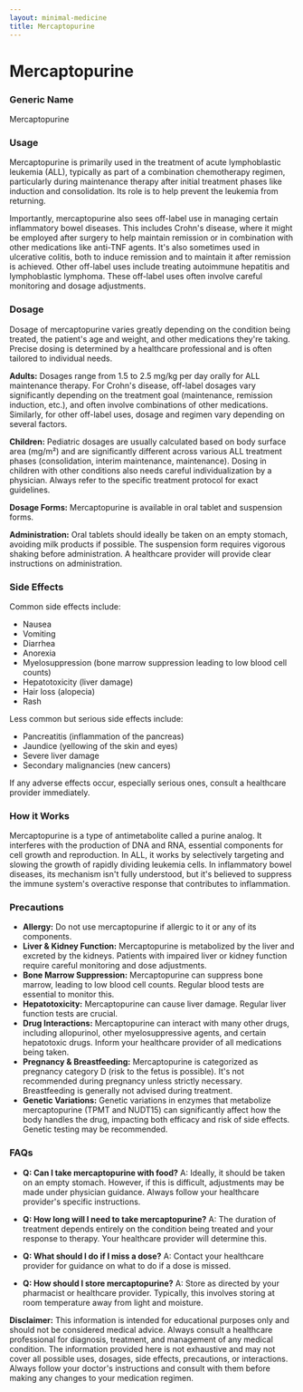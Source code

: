 ```yaml
---
layout: minimal-medicine
title: Mercaptopurine
---
```


# Mercaptopurine
### Generic Name
Mercaptopurine

### Usage

Mercaptopurine is primarily used in the treatment of acute lymphoblastic leukemia (ALL), typically as part of a combination chemotherapy regimen, particularly during maintenance therapy after initial treatment phases like induction and consolidation.  Its role is to help prevent the leukemia from returning.

Importantly, mercaptopurine also sees off-label use in managing certain inflammatory bowel diseases.  This includes Crohn's disease, where it might be employed after surgery to help maintain remission or in combination with other medications like anti-TNF agents.  It's also sometimes used in ulcerative colitis, both to induce remission and to maintain it after remission is achieved.  Other off-label uses include treating autoimmune hepatitis and lymphoblastic lymphoma.  These off-label uses often involve careful monitoring and dosage adjustments.


### Dosage

Dosage of mercaptopurine varies greatly depending on the condition being treated, the patient's age and weight, and other medications they're taking.  Precise dosing is determined by a healthcare professional and is often tailored to individual needs.

**Adults:** Dosages range from 1.5 to 2.5 mg/kg per day orally for ALL maintenance therapy.  For Crohn's disease, off-label dosages vary significantly depending on the treatment goal (maintenance, remission induction, etc.), and often involve combinations of other medications.  Similarly, for other off-label uses, dosage and regimen vary depending on several factors.

**Children:**  Pediatric dosages are usually calculated based on body surface area (mg/m²) and are significantly different across various ALL treatment phases (consolidation, interim maintenance, maintenance). Dosing in children with other conditions also needs careful individualization by a physician.  Always refer to the specific treatment protocol for exact guidelines.


**Dosage Forms:** Mercaptopurine is available in oral tablet and suspension forms.

**Administration:**  Oral tablets should ideally be taken on an empty stomach, avoiding milk products if possible.  The suspension form requires vigorous shaking before administration.  A healthcare provider will provide clear instructions on administration.


### Side Effects

Common side effects include:

* Nausea
* Vomiting
* Diarrhea
* Anorexia
* Myelosuppression (bone marrow suppression leading to low blood cell counts)
* Hepatotoxicity (liver damage)
* Hair loss (alopecia)
* Rash

Less common but serious side effects include:

* Pancreatitis (inflammation of the pancreas)
* Jaundice (yellowing of the skin and eyes)
* Severe liver damage
* Secondary malignancies (new cancers)

If any adverse effects occur, especially serious ones, consult a healthcare provider immediately.


### How it Works

Mercaptopurine is a type of antimetabolite called a purine analog.  It interferes with the production of DNA and RNA, essential components for cell growth and reproduction.  In ALL, it works by selectively targeting and slowing the growth of rapidly dividing leukemia cells. In inflammatory bowel diseases, its mechanism isn't fully understood, but it's believed to suppress the immune system's overactive response that contributes to inflammation.


### Precautions

* **Allergy:** Do not use mercaptopurine if allergic to it or any of its components.
* **Liver & Kidney Function:**  Mercaptopurine is metabolized by the liver and excreted by the kidneys.  Patients with impaired liver or kidney function require careful monitoring and dose adjustments.
* **Bone Marrow Suppression:**  Mercaptopurine can suppress bone marrow, leading to low blood cell counts.  Regular blood tests are essential to monitor this.
* **Hepatotoxicity:** Mercaptopurine can cause liver damage.  Regular liver function tests are crucial.
* **Drug Interactions:**  Mercaptopurine can interact with many other drugs, including allopurinol, other myelosuppressive agents, and certain hepatotoxic drugs.  Inform your healthcare provider of all medications being taken.
* **Pregnancy & Breastfeeding:**  Mercaptopurine is categorized as pregnancy category D (risk to the fetus is possible).  It's not recommended during pregnancy unless strictly necessary.  Breastfeeding is generally not advised during treatment.
* **Genetic Variations:** Genetic variations in enzymes that metabolize mercaptopurine (TPMT and NUDT15) can significantly affect how the body handles the drug, impacting both efficacy and risk of side effects. Genetic testing may be recommended.


### FAQs

* **Q: Can I take mercaptopurine with food?** A: Ideally, it should be taken on an empty stomach. However, if this is difficult, adjustments may be made under physician guidance.  Always follow your healthcare provider's specific instructions.

* **Q: How long will I need to take mercaptopurine?** A: The duration of treatment depends entirely on the condition being treated and your response to therapy.  Your healthcare provider will determine this.

* **Q: What should I do if I miss a dose?** A:  Contact your healthcare provider for guidance on what to do if a dose is missed.

* **Q: How should I store mercaptopurine?** A: Store as directed by your pharmacist or healthcare provider. Typically, this involves storing at room temperature away from light and moisture.


**Disclaimer:** This information is intended for educational purposes only and should not be considered medical advice. Always consult a healthcare professional for diagnosis, treatment, and management of any medical condition.  The information provided here is not exhaustive and may not cover all possible uses, dosages, side effects, precautions, or interactions.  Always follow your doctor's instructions and consult with them before making any changes to your medication regimen.
